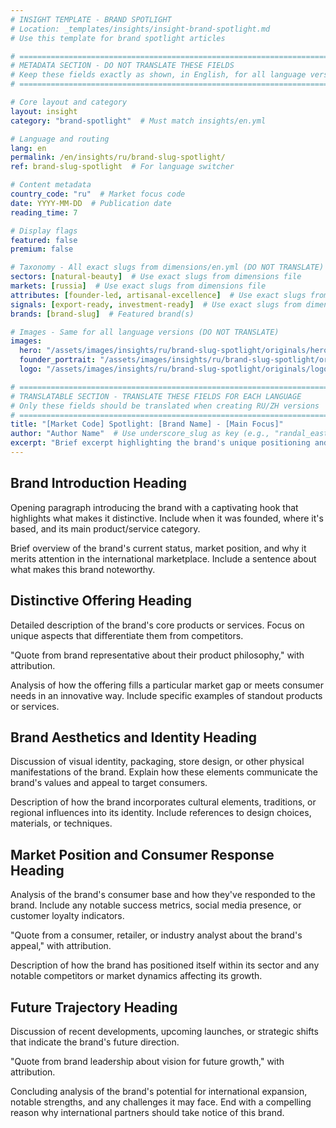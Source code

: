 ```yaml
---
# INSIGHT TEMPLATE - BRAND SPOTLIGHT
# Location: _templates/insights/insight-brand-spotlight.md
# Use this template for brand spotlight articles

# ============================================================================
# METADATA SECTION - DO NOT TRANSLATE THESE FIELDS
# Keep these fields exactly as shown, in English, for all language versions
# ============================================================================

# Core layout and category
layout: insight
category: "brand-spotlight"  # Must match insights/en.yml

# Language and routing
lang: en
permalink: /en/insights/ru/brand-slug-spotlight/
ref: brand-slug-spotlight  # For language switcher

# Content metadata
country_code: "ru"  # Market focus code
date: YYYY-MM-DD  # Publication date
reading_time: 7

# Display flags
featured: false
premium: false

# Taxonomy - All exact slugs from dimensions/en.yml (DO NOT TRANSLATE)
sectors: [natural-beauty]  # Use exact slugs from dimensions file
markets: [russia]  # Use exact slugs from dimensions file
attributes: [founder-led, artisanal-excellence]  # Use exact slugs from dimensions file
signals: [export-ready, investment-ready]  # Use exact slugs from dimensions file
brands: [brand-slug]  # Featured brand(s)

# Images - Same for all language versions (DO NOT TRANSLATE)
images:
  hero: "/assets/images/insights/ru/brand-slug-spotlight/originals/hero-[description].jpg"
  founder_portrait: "/assets/images/insights/ru/brand-slug-spotlight/originals/founder-portrait-[name].jpg"
  logo: "/assets/images/insights/ru/brand-slug-spotlight/originals/logo-[description].jpg"

# ============================================================================
# TRANSLATABLE SECTION - TRANSLATE THESE FIELDS FOR EACH LANGUAGE
# Only these fields should be translated when creating RU/ZH versions
# ============================================================================
title: "[Market Code] Spotlight: [Brand Name] - [Main Focus]"
author: "Author Name"  # Use underscore_slug as key (e.g., "randal_eastman")
excerpt: "Brief excerpt highlighting the brand's unique positioning and key achievements (1-2 sentences)"
---
```


## Brand Introduction Heading

Opening paragraph introducing the brand with a captivating hook that highlights what makes it distinctive. Include when it was founded, where it's based, and its main product/service category.

Brief overview of the brand's current status, market position, and why it merits attention in the international marketplace. Include a sentence about what makes this brand noteworthy.

## Distinctive Offering Heading

Detailed description of the brand's core products or services. Focus on unique aspects that differentiate them from competitors.

"Quote from brand representative about their product philosophy," with attribution.

Analysis of how the offering fills a particular market gap or meets consumer needs in an innovative way. Include specific examples of standout products or services.

## Brand Aesthetics and Identity Heading

Discussion of visual identity, packaging, store design, or other physical manifestations of the brand. Explain how these elements communicate the brand's values and appeal to target consumers.

Description of how the brand incorporates cultural elements, traditions, or regional influences into its identity. Include references to design choices, materials, or techniques.

## Market Position and Consumer Response Heading

Analysis of the brand's consumer base and how they've responded to the brand. Include any notable success metrics, social media presence, or customer loyalty indicators.

"Quote from a consumer, retailer, or industry analyst about the brand's appeal," with attribution.

Description of how the brand has positioned itself within its sector and any notable competitors or market dynamics affecting its growth.

## Future Trajectory Heading

Discussion of recent developments, upcoming launches, or strategic shifts that indicate the brand's future direction.

"Quote from brand leadership about vision for future growth," with attribution.

Concluding analysis of the brand's potential for international expansion, notable strengths, and any challenges it may face. End with a compelling reason why international partners should take notice of this brand.